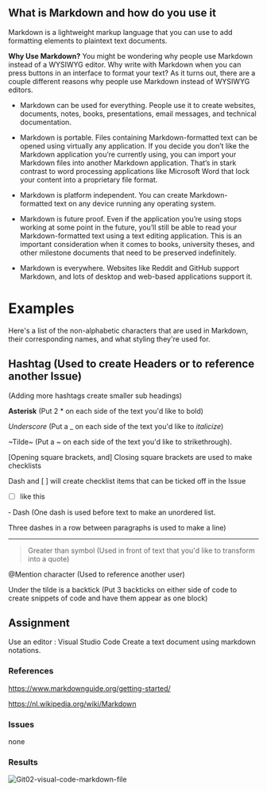 ## What is Markdown and how do you use it

Markdown is a lightweight markup language that you can use to add formatting elements to plaintext text documents.

**Why Use Markdown?**
You might be wondering why people use Markdown instead of a WYSIWYG editor. Why write with Markdown when you can press buttons in an interface to format your text? As it turns out, there are a couple different reasons why people use Markdown instead of WYSIWYG editors.

* Markdown can be used for everything. People use it to create websites, documents, notes, books, presentations, email messages, and technical documentation.

* Markdown is portable. Files containing Markdown-formatted text can be opened using virtually any application. If you decide you don’t like the Markdown application you’re currently using, you can import your Markdown files into another Markdown application. That’s in stark contrast to word processing applications like Microsoft Word that lock your content into a proprietary file format.

* Markdown is platform independent. You can create Markdown-formatted text on any device running any operating system.

* Markdown is future proof. Even if the application you’re using stops working at some point in the future, you’ll still be able to read your Markdown-formatted text using a text editing application. This is an important consideration when it comes to books, university theses, and other milestone documents that need to be preserved indefinitely.

* Markdown is everywhere. Websites like Reddit and GitHub support Markdown, and lots of desktop and web-based applications support it.

# Examples
Here's a list of the non-alphabetic characters that are used in Markdown, their corresponding names, and what styling they're used for.

## Hashtag (Used to create Headers or to reference another Issue) 
(Adding more hashtags create smaller sub headings)

**Asterisk** (Put 2 * on each side of the text you'd like to bold)

_Underscore_ (Put a _ on each side of the text you'd like to _italicize_)

~Tilde~ (Put a ~ on each side of the text you'd like to strikethrough).

[Opening square brackets, and] Closing square brackets are used to make checklists 

Dash and [ ] will create checklist items that can be ticked off in the Issue
- [ ] like this

‐ Dash (One dash is used before text to make an unordered list. 

Three dashes in a row between paragraphs is used to make a line)

---

>Greater than symbol (Used in front of text that you'd like to transform into a quote)

@Mention character (Used to reference another user)

Under the tilde is a backtick (Put 3 backticks  on either side of code to create snippets of code and have them appear as one block)

## Assignment
Use an editor : Visual Studio Code
Create a text document using markdown notations. 

### References
https://www.markdownguide.org/getting-started/

https://nl.wikipedia.org/wiki/Markdown


### Issues
none

### Results
![Git02-visual-code-markdown-file](https://user-images.githubusercontent.com/4924632/146686643-1cdf35b0-903f-4c68-b39b-6860963fce6f.png)
